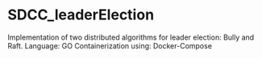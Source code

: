 # SDCC_leaderElection
Implementation of two distributed algorithms for leader election: Bully and Raft.
Language: GO
Containerization using: Docker-Compose

